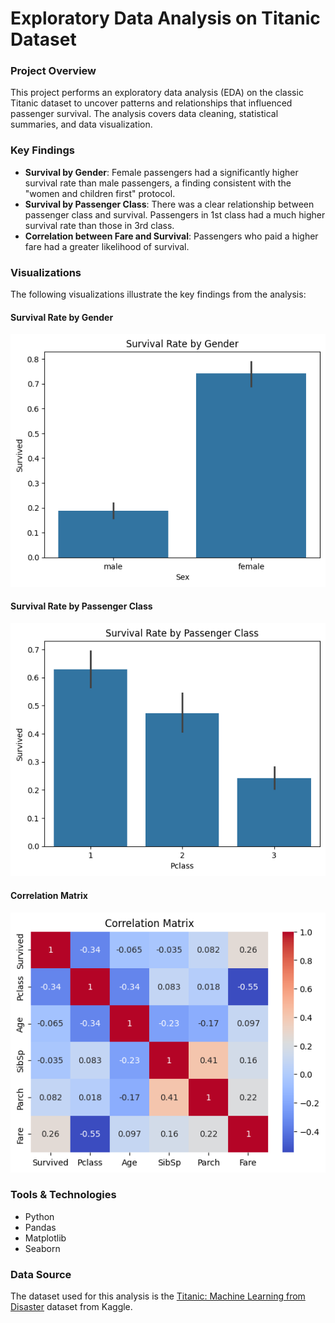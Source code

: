 # Exploratory Data Analysis on Titanic Dataset

### Project Overview
This project performs an exploratory data analysis (EDA) on the classic Titanic dataset to uncover patterns and relationships that influenced passenger survival. The analysis covers data cleaning, statistical summaries, and data visualization.

### Key Findings
* **Survival by Gender**: Female passengers had a significantly higher survival rate than male passengers, a finding consistent with the "women and children first" protocol.
* **Survival by Passenger Class**: There was a clear relationship between passenger class and survival. Passengers in 1st class had a much higher survival rate than those in 3rd class.
* **Correlation between Fare and Survival**: Passengers who paid a higher fare had a greater likelihood of survival.

### Visualizations
The following visualizations illustrate the key findings from the analysis:

#### Survival Rate by Gender
![Survival Rate by Gender](images/survival_gender.png)

#### Survival Rate by Passenger Class
![Survival Rate by Passenger Class](images/survival_pclass.png)

#### Correlation Matrix
![Correlation Matrix](images/correlation_matrix.png)

### Tools & Technologies
* Python
* Pandas
* Matplotlib
* Seaborn

### Data Source
The dataset used for this analysis is the [Titanic: Machine Learning from Disaster](https://www.kaggle.com/c/titanic) dataset from Kaggle.
